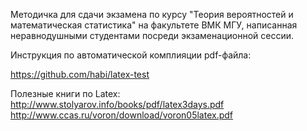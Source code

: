 Методичка для сдачи экзамена по курсу "Теория вероятностей и математическая статистика" на факультете ВМК МГУ, 
написанная неравнодушными студентами посреди экзаменационной сессии.

Инструкция по автоматической комплияции pdf-файла:

https://github.com/habi/latex-test

Полезные книги по Latex:
http://www.stolyarov.info/books/pdf/latex3days.pdf
http://www.ccas.ru/voron/download/voron05latex.pdf
